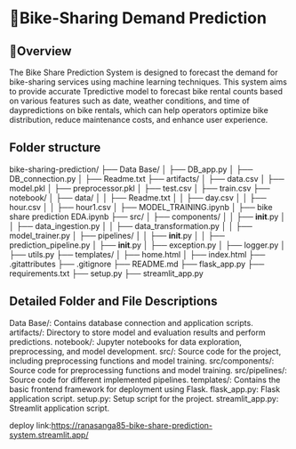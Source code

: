 # :bicyclist:Bike-Sharing Demand Prediction
## :briefcase:Overview
The Bike Share Prediction System is designed to forecast the demand for bike-sharing services using machine learning techniques. This system aims to provide accurate Tpredictive model to forecast bike rental counts based on various features such as date, weather conditions, and time of daypredictions on bike rentals, which can help operators optimize bike distribution, reduce maintenance costs, and enhance user experience.

## Folder structure
bike-sharing-prediction/
├── Data Base/
│   ├── DB_app.py
│   ├── DB_connection.py
│   ├── Readme.txt
├── artifacts/
│   ├── data.csv
│   ├── model.pkl
│   ├── preprocessor.pkl
│   ├── test.csv
│   ├── train.csv
├── notebook/
│   ├── data/
│   │   ├── Readme.txt
│   │   ├── day.csv
│   │   ├── hour.csv
│   │   ├── hour1.csv
│   ├── MODEL_TRAINING.ipynb
│   ├── bike share prediction EDA.ipynb
├── src/
│   ├── components/
│   │   ├── __init__.py
│   │   ├── data_ingestion.py
│   │   ├── data_transformation.py
│   │   ├── model_trainer.py
│   ├── pipelines/
│   │   ├── __init__.py
│   │   ├── prediction_pipeline.py
│   ├── __init__.py
│   ├── exception.py
│   ├── logger.py
│   ├── utils.py
├── templates/
│   ├── home.html
│   ├── index.html
├── .gitattributes
├── .gitignore
├── README.md
├── flask_app.py
├── requirements.txt
├── setup.py
├── streamlit_app.py



## Detailed Folder and File Descriptions
Data Base/: Contains database connection and application scripts.
artifacts/: Directory to store model and evaluation results and perform predictions.
notebook/: Jupyter notebooks for data exploration, preprocessing, and model development.
src/: Source code for the project, including preprocessing functions and model training.
src/components/: Source code for preprocessing functions and model training.
src/pipelines/: Source code for different implemented pipelines.
templates/: Contains the basic frontend framework for deployment using Flask.
flask_app.py: Flask application script.
setup.py: Setup script for the project.
streamlit_app.py: Streamlit application script.

deploy link:https://ranasanga85-bike-share-prediction-system.streamlit.app/
